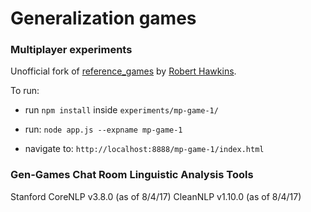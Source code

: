 # Generalization games

### Multiplayer experiments

Unofficial fork of [reference_games](https://github.com/hawkrobe/reference_games) by [Robert Hawkins](https://github.com/hawkrobe).

To run:

- run `npm install` inside `experiments/mp-game-1/`

- run: `node app.js --expname mp-game-1`
- navigate to: `http://localhost:8888/mp-game-1/index.html`


### Gen-Games Chat Room Linguistic Analysis Tools

Stanford CoreNLP v3.8.0 (as of 8/4/17)
CleanNLP v1.10.0 (as of 8/4/17)